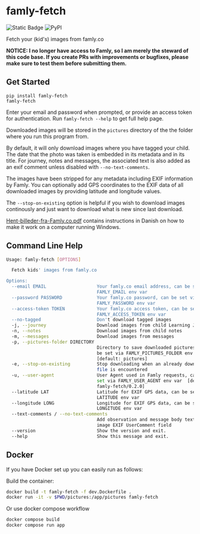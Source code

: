 <!-- @format -->

# famly-fetch

![Static Badge](https://img.shields.io/badge/Python-3-blue?style=flat&logo=Python)
![PyPI](https://img.shields.io/pypi/v/famly-fetch)

Fetch your (kid's) images from famly.co

**NOTICE: I no longer have access to Famly, so I am merely the steward of this
code base. If you create PRs with improvements or bugfixes, please make sure
to test them before submitting them.**

## Get Started

```
pip install famly-fetch
famly-fetch
```

Enter your email and password when prompted, or provide an access token for authentication. Run `famly-fetch --help` to
get full help page.

Downloaded images will be stored in the `pictures` directory of the
the folder where you run this program from.

By default, it will only download images where you have tagged your child. The
date that the photo was taken is embedded in its metadata and in its title.
For journey, notes and messages, the associated text is also added as an exif
comment unless disabled with `--no-text-comments`.

The images have been stripped for any metadata including EXIF
information by Famly. You can optionally add GPS coordinates to the EXIF
data of all downloaded images by providing latitude and longitude values.

The `--stop-on-existing` option is helpful if you wish to download
images continously and just want to download what is new since last
download.

[Hent-billeder-fra-Famly.co.pdf](Hent-billeder-fra-Famly.co.pdf)
contains instructions in Danish on how to make it work on a computer
running Windows.

## Command Line Help

```bash
Usage: famly-fetch [OPTIONS]

  Fetch kids' images from famly.co

Options:
  --email EMAIL                   Your famly.co email address, can be set via
                                  FAMLY_EMAIL env var
  --password PASSWORD             Your famly.co password, can be set via
                                  FAMLY_PASSWORD env var
  --access-token TOKEN            Your famly.co access token, can be set via
                                  FAMLY_ACCESS_TOKEN env var
  --no-tagged                     Don't download tagged images
  -j, --journey                   Download images from child Learning Journey
  -n, --notes                     Download images from child notes
  -m, --messages                  Download images from messages
  -p, --pictures-folder DIRECTORY
                                  Directory to save downloaded pictures, can
                                  be set via FAMLY_PICTURES_FOLDER env var
                                  [default: pictures]
  -e, --stop-on-existing          Stop downloading when an already downloaded
                                  file is encountered
  -u, --user-agent                User Agent used in Famly requests, can be
                                  set via FAMLY_USER_AGENT env var  [default:
                                  famly-fetch/0.2.0]
  --latitude LAT                  Latitude for EXIF GPS data, can be set via
                                  LATITUDE env var
  --longitude LONG                Longitude for EXIF GPS data, can be set via
                                  LONGITUDE env var
  --text-comments / --no-text-comments
                                  Add observation and message body text to
                                  image EXIF UserComment field
  --version                       Show the version and exit.
  --help                          Show this message and exit.
```

## Docker

If you have Docker set up you can easily run as follows:

Build the container:

```bash
docker build -t famly-fetch -f dev.Dockerfile .
docker run -it -v $PWD/pictures:/app/pictures famly-fetch
```

Or use docker compose workflow

```bash
docker compose build
docker compose run app
```
